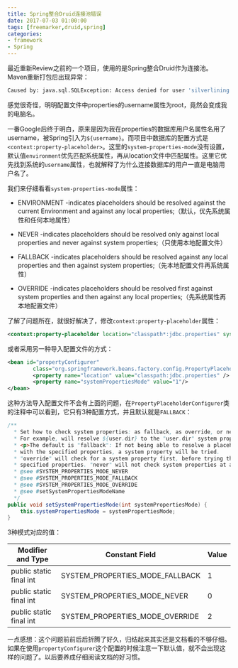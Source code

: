 ```yaml
---
title: Spring整合Druid连接池错误
date: 2017-07-03 01:00:00
tags: [freemarker,druid,spring]
categories:
- framework
- Spring
---
```


最近重新Review之前的一个项目，使用的是Spring整合Druid作为连接池。Maven重新打包后出现异常：
```bash
Caused by: java.sql.SQLException: Access denied for user 'silverlining'@'localhost' (using password: YES)
```
感觉很奇怪，明明配置文件中properties的username属性为root，竟然会变成我的电脑名。

一番Google后终于明白，原来是因为我在properties的数据库用户名属性名用了username，被Spring引入为`${username}`。而项目中数据库的配置方式是`<context:property-placeholder>`。这里的`system-properties-mode`没有设置，默认值`environment`优先匹配系统属性，再从location文件中匹配属性。这里它优先找到系统的`username`属性，也就解释了为什么连接数据库的用户一直是电脑用户名了。

<!-- more -->

我们来仔细看看`system-properties-mode`属性：
- ENVIRONMENT -indicates placeholders should be resolved against the current Environment and against any local properties;（默认，优先系统属性和任何本地属性）

- NEVER -indicates placeholders should be resolved only against local properties and never against system properties;（只使用本地配置文件）

- FALLBACK -indicates placeholders should be resolved against any local properties and then against system properties;（先本地配置文件再系统属性）

- OVERRIDE -indicates placeholders should be resolved first against system properties and then against any local properties;（先系统属性再本地配置文件）

了解了问题所在，就很好解决了，修改`context:property-placeholder`属性：
```xml
<context:property-placeholder location="classpath*:jdbc.properties" system-properties-mode="FALLBACK"/>
```

或者采用另一种导入配置文件的方式：
```xml
<bean id="propertyConfigurer"
		class="org.springframework.beans.factory.config.PropertyPlaceholderConfigurer">
		<property name="location" value="classpath:jdbc.properties" />
		<property name="systemPropertiesMode" value="1"/>
</bean>
```
这种方法导入配置文件不会有上面的问题，在`PropertyPlaceholderConfigurer`类的注释中可以看到，它只有3种配置方式，并且默认就是`FALLBACK`：
```java
/**
  * Set how to check system properties: as fallback, as override, or never.
  * For example, will resolve ${user.dir} to the "user.dir" system property.
  * <p>The default is "fallback": If not being able to resolve a placeholder
  * with the specified properties, a system property will be tried.
  * "override" will check for a system property first, before trying the
  * specified properties. "never" will not check system properties at all.
  * @see #SYSTEM_PROPERTIES_MODE_NEVER
  * @see #SYSTEM_PROPERTIES_MODE_FALLBACK
  * @see #SYSTEM_PROPERTIES_MODE_OVERRIDE
  * @see #setSystemPropertiesModeName
  */
public void setSystemPropertiesMode(int systemPropertiesMode) {
	this.systemPropertiesMode = systemPropertiesMode;
}
```
3种模式对应的值：

|    Modifier and Type    |         Constant Field          | Value |
| ----------------------- | ------------------------------- | ----- |
| public static final int | SYSTEM_PROPERTIES_MODE_FALLBACK | 1     |
| public static final int | SYSTEM_PROPERTIES_MODE_NEVER    | 0     |
| public static final int | SYSTEM_PROPERTIES_MODE_OVERRIDE | 2     |

一点感想：这个问题前前后后折腾了好久，归结起来其实还是文档看的不够仔细。如果在使用`propertyConfigurer`这个配置的时候注意一下默认值，就不会出现这样的问题了。以后要养成仔细阅读文档的好习惯。
